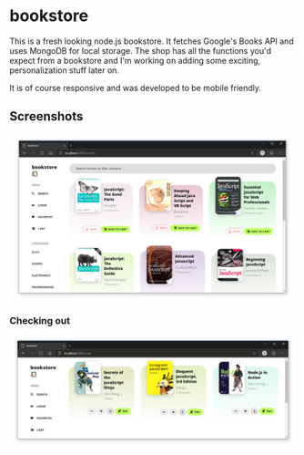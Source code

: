 # bookstore

This is a fresh looking node.js bookstore. It fetches Google's Books API and uses MongoDB for local storage. The shop has all the functions you'd expect from a bookstore and I'm working on adding some exciting, personalization stuff later on. 

It is of course responsive and was developed to be mobile friendly.

## Screenshots

![](/screenshots/search.png)

### Checking out

![](/screenshots/checkout.png)
